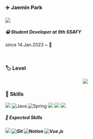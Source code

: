 ### :airplane: Jaemin Park

<img src="https://img.shields.io/badge/Jaemin9708@gmail.com-EA4335?style=flat-square&logo=Gmail&logoColor=white"/>

<br>

##### :grinning: Student Developer  at 9th SSAFY<br>

since 14.Jan.2023 ~ :ocean:

<br>

### :label: Level

<div align="center"><img src="https://github-readme-stats.vercel.app/api?username=Jaemin-Park9708&show_icons=true&count_private=true&hide_border=true" align="center" /></div> 

### :rocket: Skills 

<img src="https://img.shields.io/badge/GitHub-181717?style=for-the-badge&logo=GitHub&logoColor=white"/> ![Java](https://img.shields.io/badge/Java-007396.svg?style=for-the-badge&logo=Java&logoColor=white) ![Spring](https://img.shields.io/badge/Spring-6DB33F.svg?style=for-the-badge&logo=Spring&logoColor=white) <img src="https://img.shields.io/badge/HTML5-E34F26?style=for-the-badge&logo=HTML5&logoColor=white"/> <img src="https://img.shields.io/badge/CSS3-1572B6?style=for-the-badge&logo=CSS3&logoColor=white"/> <img src="https://img.shields.io/badge/Bootstrap-7952B3?style=for-the-badge&logo=Bootstrap&logoColor=fafafa"/>



##### :satellite: Expected Skills

##### <img src="https://img.shields.io/badge/JavaScript-F7DF1E?style=for-the-badge&logo=JavaScript&logoColor=1c1c1c"/> ![Git](https://img.shields.io/badge/git-%23F05033.svg?style=for-the-badge&logo=git&logoColor=white) ![Notion](https://img.shields.io/badge/Notion-%23000000.svg?style=for-the-badge&logo=notion&logoColor=white) ![Vue.js](https://img.shields.io/badge/Vue.js-35495E?style=for-the-badge&logo=vuedotjs&logoColor=4FC08D)



